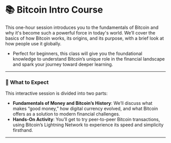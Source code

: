 # 📚 **Bitcoin Intro Course**

  This one-hour session introduces you to the fundamentals of Bitcoin and why it's become such a powerful force in today's world. We’ll cover the basics of how Bitcoin works, its origins, and its purpose, with a brief look at how people use it globally.  
- Perfect for beginners, this class will give you the foundational knowledge to understand Bitcoin’s unique role in the financial landscape and spark your journey toward deeper learning.

---

### 🎯 **What to Expect**

This interactive session is divided into two parts:  
- **Fundamentals of Money and Bitcoin’s History**: We’ll discuss what makes “good money,” how digital currency evolved, and what Bitcoin offers as a solution to modern financial challenges.  
- **Hands-On Activity**: You’ll get to try peer-to-peer Bitcoin transactions, using Bitcoin’s Lightning Network to experience its speed and simplicity firsthand.

---
